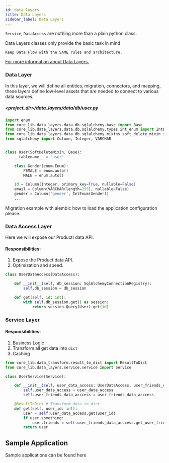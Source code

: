 ```yaml
---
id: data_layers
title: Data Layers
sidebar_label: Data Layers
---
```


`Service`, `DataAccess` are nothing more than a plain python class.

Data Layers classes only provide the basic task in mind 

```
Keep Data Flow with the SAME rules and architecture.
```

[For more information about Data Layers.](/docs/Why/article_layers)

### Data Layer

In this layer, we will define all entities, migration, connectors, and mapping, these layers define low-level assets that are needed to connect to various data sources.

##### <project_dir>/data_layers/data/db/user.py

```python
import enum
from core_lib.data_layers.data.db.sqlalchemy.base import Base
from core_lib.data_layers.data.db.sqlalchemy.types.int_enum import IntEnum
from core_lib.data_layers.data.db.sqlalchemy.mixins.soft_delete_mixin import SoftDeleteMixin
from sqlalchemy import Column, Integer, VARCHAR


class User(SoftDeleteMixin, Base):
    __tablename__ = 'user'

    class Gender(enum.Enum):
        FEMALE = enum.auto()
        MALE = enum.auto()

    id = Column(Integer, primary_key=True, nullable=False)
    email = Column(VARCHAR(length=255), nullable=False)
    gender = Column('gender', IntEnum(Gender))
    ...
```

Migration example with alembic how to load the application configuration please.

### Data Access Layer

Here we will expose our Product! data API.

#### Responsibilities: 

1. Expose the Product data API. 
2. Optimization and speed.

```python
class UserDataAccess(DataAccess):

    def __init__(self, db_session: SqlAlchemyConnectionRegistry):
        self.db_session = db_session

    def get(self, id: int):
        with self.db_session.get() as session:
            return session.Query(User).get(id)
```

### Service Layer

#### Responsibilities: 

1. Business Logic
2. Transform all get data into `dict`
3. Caching

```python
from core_lib.data_transform.result_to_dict import ResultToDict
from core_lib.data_layers.service.service import Service

class UserService(Service):

    def __init__(self, user_data_access: UserDataAccess, user_friends_data_acccess: UserFriendsDataAccess):
        self.user_data_access = user_data_access
        self.user_friends_data_acccess = user_friends_data_acccess

    @ResultToDict # Transform data to dict. 
    def get(self, user_id: int):
        user = self.user_data_access.get(user_id)
        if user.something:
            user.friends = self.user_friends_data_acccess.get_user_friends(user_id)
        return user
```


   

## Sample Application

Sample applications can be found here 